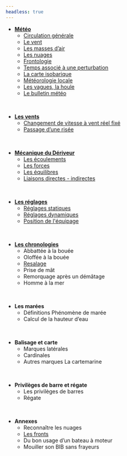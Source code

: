 ```yaml
---
headless: true
---
```


- [**Météo**]({{<relref"/docs/meteorology">}})
    - [Circulation générale]({{<relref"/docs/meteorology/general_circulation">}})
    - [Le vent]({{<relref"/docs/meteorology/wind">}})
    - [Les masses d’air]({{<relref"/docs/meteorology/air_volumes">}})
    - [Les nuages]({{<relref"/docs/meteorology/clouds">}})
    - [Frontologie]({{<relref"/docs/meteorology/frontology">}})
    - [Temps associé à une perturbation]({{<relref"/docs/meteorology/weather_associated_with_a_perturbation">}})
    - [La carte isobarique]({{<relref"/docs/meteorology/isobaric_map">}})
    - [Météorologie locale]({{<relref"/docs/meteorology/local_weather">}})
    - [Les vagues, la houle]({{<relref"/docs/meteorology/waves_and_swell">}})
    - [Le bulletin météo]({{<relref"/docs/meteorology/weather_report">}})
<br/>

- [**Les vents**]({{<relref"/docs/winds">}})
    - [Changement de vitesse à vent réel fixé]({{<relref"/docs/winds/changing_speed_with_fixed_real_wind_speed">}})
    - [Passage d’une risée]({{<relref"/docs/winds/gust_of_wind">}})
<br/>

- [**Mécanique du Dériveur**]({{<relref"/docs/dinghy_mecanic">}})
    - [Les écoulements]({{<relref"/docs/dinghy_mecanic/flows">}})
    - [Les forces]({{<relref"/docs/dinghy_mecanic/strengths">}})
    - [Les équilibres]({{<relref"/docs/dinghy_mecanic/balance">}})
    - [Liaisons directes - indirectes]({{<relref"/docs/dinghy_mecanic/direct-indirect-links">}})
<br/>

- [**Les réglages**]({{<relref"/docs/settings">}})
    - [Réglages statiques]({{<relref"/docs/settings/statics">}})
    - [Réglages dynamiques]({{<relref"/docs/settings/dynamics">}})
    - [Position de l'équipage]({{<relref"/docs/settings/positions">}})
<br/>

- [**Les chronologies**]({{<relref"/docs/chronologies">}})
    - Abbattée à la bouée
    - Oloffée à la bouée
    - [Resalage]({{<relref"/docs/chronologies/resalage">}})
    - Prise de mât
    - Remorquage après un démâtage 
    - Homme à la mer
<br/>

- **Les marées**
    - Définitions Phénomène de marée 
    - Calcul de la hauteur d’eau
<br/>

- **Balisage et carte**
    - Marques latérales
    - Cardinales
    - Autres marques
    La cartemarine
<br/>

- **Privilèges de barre et régate** 
    - Les privilèges de barres
    - Régate
<br/>

- **Annexes**
    - Reconnaître les nuages
    - [Les fronts]({{<relref"/docs/annexes/annexe-fronts">}})
    - Du bon usage d’un bateau à moteur
    - Mouiller son BIB sans frayeurs
<br/>
